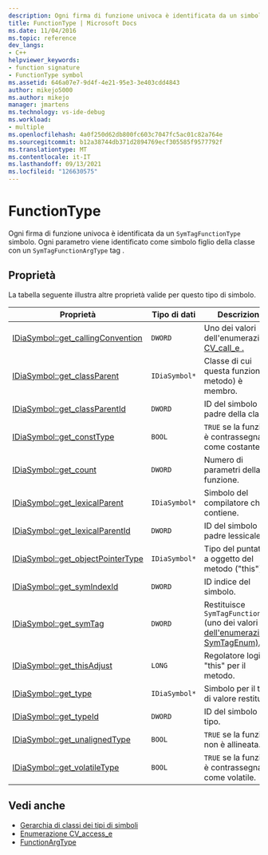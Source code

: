 ```yaml
---
description: Ogni firma di funzione univoca è identificata da un simbolo SymTagFunctionType.
title: FunctionType | Microsoft Docs
ms.date: 11/04/2016
ms.topic: reference
dev_langs:
- C++
helpviewer_keywords:
- function signature
- FunctionType symbol
ms.assetid: 646a07e7-9d4f-4e21-95e3-3e403cdd4843
author: mikejo5000
ms.author: mikejo
manager: jmartens
ms.technology: vs-ide-debug
ms.workload:
- multiple
ms.openlocfilehash: 4a0f250d62db800fc603c7047fc5ac01c82a764e
ms.sourcegitcommit: b12a38744db371d2894769ecf305585f9577792f
ms.translationtype: MT
ms.contentlocale: it-IT
ms.lasthandoff: 09/13/2021
ms.locfileid: "126630575"
---
```

# <a name="functiontype"></a>FunctionType
Ogni firma di funzione univoca è identificata da un `SymTagFunctionType` simbolo. Ogni parametro viene identificato come simbolo figlio della classe con un `SymTagFunctionArgType` tag .

## <a name="properties"></a>Proprietà
 La tabella seguente illustra altre proprietà valide per questo tipo di simbolo.

|Proprietà|Tipo di dati|Descrizione|
|--------------|---------------|-----------------|
|[IDiaSymbol::get_callingConvention](../../debugger/debug-interface-access/idiasymbol-get-callingconvention.md)|`DWORD`|Uno dei valori dell'enumerazione [CV_call_e .](../../debugger/debug-interface-access/cv-call-e.md)|
|[IDiaSymbol::get_classParent](../../debugger/debug-interface-access/idiasymbol-get-classparent.md)|`IDiaSymbol*`|Classe di cui questa funzione (o metodo) è membro.|
|[IDiaSymbol::get_classParentId](../../debugger/debug-interface-access/idiasymbol-get-classparentid.md)|`DWORD`|ID del simbolo padre della classe.|
|[IDiaSymbol::get_constType](../../debugger/debug-interface-access/idiasymbol-get-consttype.md)|`BOOL`|`TRUE` se la funzione è contrassegnata come costante.|
|[IDiaSymbol::get_count](../../debugger/debug-interface-access/idiasymbol-get-count.md)|`DWORD`|Numero di parametri della funzione.|
|[IDiaSymbol::get_lexicalParent](../../debugger/debug-interface-access/idiasymbol-get-lexicalparent.md)|`IDiaSymbol*`|Simbolo del compilatore che lo contiene.|
|[IDiaSymbol::get_lexicalParentId](../../debugger/debug-interface-access/idiasymbol-get-lexicalparentid.md)|`DWORD`|ID del simbolo padre lessicale.|
|[IDiaSymbol::get_objectPointerType](../../debugger/debug-interface-access/idiasymbol-get-objectpointertype.md)|`IDiaSymbol*`|Tipo del puntatore a oggetto del metodo ("this").|
|[IDiaSymbol::get_symIndexId](../../debugger/debug-interface-access/idiasymbol-get-symindexid.md)|`DWORD`|ID indice del simbolo.|
|[IDiaSymbol::get_symTag](../../debugger/debug-interface-access/idiasymbol-get-symtag.md)|`DWORD`|Restituisce `SymTagFunctionType` (uno dei valori [dell'enumerazione SymTagEnum).](../../debugger/debug-interface-access/symtagenum.md)|
|[IDiaSymbol::get_thisAdjust](../../debugger/debug-interface-access/idiasymbol-get-thisadjust.md)|`LONG`|Regolatore logico "this" per il metodo.|
|[IDiaSymbol::get_type](../../debugger/debug-interface-access/idiasymbol-get-type.md)|`IDiaSymbol*`|Simbolo per il tipo di valore restituito.|
|[IDiaSymbol::get_typeId](../../debugger/debug-interface-access/idiasymbol-get-typeid.md)|`DWORD`|ID del simbolo di tipo.|
|[IDiaSymbol::get_unalignedType](../../debugger/debug-interface-access/idiasymbol-get-unalignedtype.md)|`BOOL`|`TRUE` se la funzione non è allineata.|
|[IDiaSymbol::get_volatileType](../../debugger/debug-interface-access/idiasymbol-get-volatiletype.md)|`BOOL`|`TRUE` se la funzione è contrassegnata come volatile.|

## <a name="see-also"></a>Vedi anche
- [Gerarchia di classi dei tipi di simboli](../../debugger/debug-interface-access/class-hierarchy-of-symbol-types.md)
- [Enumerazione CV_access_e](../../debugger/debug-interface-access/cv-access-e.md)
- [FunctionArgType](../../debugger/debug-interface-access/functionargtype.md)
